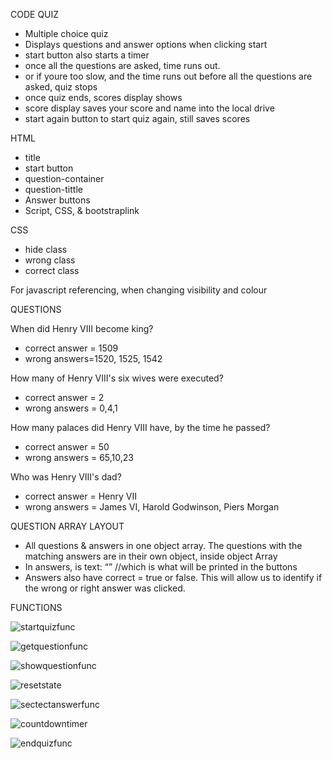CODE QUIZ

- Multiple choice quiz
- Displays questions and answer options when clicking start
- start button also starts a timer
- once all the questions are asked, time runs out. 
- or if youre too slow, and the time runs out before all the questions are asked, quiz stops
- once quiz ends, scores display shows
- score display saves your score and name into the local drive
- start again button to start quiz again, still saves scores


HTML

- title
- start button
- question-container
- question-tittle
- Answer buttons
- Script, CSS, & bootstraplink

CSS
- hide class
- wrong class
- correct class

For javascript referencing, when changing visibility and colour

QUESTIONS

When did Henry VIII become king?
- correct answer = 1509
- wrong answers=1520, 1525, 1542

How many of Henry VIII's six wives were executed?
- correct answer = 2
- wrong answers = 0,4,1

How many palaces did Henry VIII have, by the time he passed?
- correct answer = 50
- wrong answers = 65,10,23

Who was Henry VIII's dad?
- correct answer = Henry VII
- wrong answers = James VI, Harold Godwinson, Piers Morgan

QUESTION ARRAY LAYOUT
-	All questions & answers in one object array. The questions with the matching answers are in their own object, inside object Array
-	In answers, is text: “” //which is what will be printed in the buttons 
-	Answers also have correct = true or false. This will allow us to identify if the wrong or right answer was clicked.


FUNCTIONS

![startquizfunc](/assests/start-quiz-func.png)

![getquestionfunc](/assests/get-question-func.png)

![showquestionfunc](/assests/show-question-func.png)

![resetstate](/assests/reset-state-func.png)

![sectectanswerfunc](/assests/selesct-answer-func.png)

![countdowntimer](/assests/tiktok-func.png)

![endquizfunc](/assests/end-quiz-func.png)